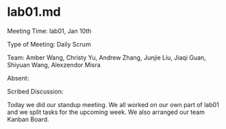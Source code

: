 # lab01.md 
Meeting Time: lab01, Jan 10th

Type of Meeting: Daily Scrum

Team: Amber Wang, Christy Yu, Andrew Zhang, Junjie Liu, Jiaqi Guan, Shiyuan Wang, Alexzendor Misra

Absent: 

Scribed Discussion:

Today we did our standup meeting. We all worked on our own part of lab01 and we split tasks for the upcoming week. We also arranged our team Kanban Board. 
